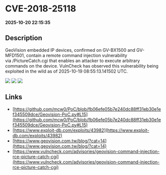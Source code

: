 # CVE-2018-25118

**2025-10-20 22:15:35**

## Description
GeoVision embedded IP devices, confirmed on GV-BX1500 and GV-MFD1501, contain a remote command injection vulnerability via /PictureCatch.cgi that enables an attacker to execute arbitrary commands on the device. VulnCheck has observed this vulnerability being exploited in the wild as of 2025-10-19 08:55:13.141502 UTC.

![](https://img.shields.io/static/v1?label=Score&message=9.3&color=red)
![](https://img.shields.io/static/v1?label=Severity&message=CRITICAL&color=red)
![](https://img.shields.io/static/v1?label=CWE&message=RCE&color=green)

## Links
- [https://github.com/mcw0/PoC/blob/fb06efe05b7e240dc88ff31eb30e1ef345509dce/Geovision-PoC.py#L15](https://github.com/mcw0/PoC/blob/fb06efe05b7e240dc88ff31eb30e1ef345509dce/Geovision-PoC.py#L15)
- [https://www.exploit-db.com/exploits/43982](https://www.exploit-db.com/exploits/43982)
- [https://www.geovision.com.tw/blog/?cat=14](https://www.geovision.com.tw/blog/?cat=14)
- [https://www.vulncheck.com/advisories/geovision-command-injection-rce-picture-catch-cgi](https://www.vulncheck.com/advisories/geovision-command-injection-rce-picture-catch-cgi)
